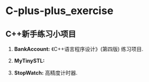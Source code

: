 # C-plus-plus_exercise
## C++新手练习小项目

1. <B>BankAccount:</B> 《C++语言程序设计》(第四版) 练习项目.

2. <B>MyTinySTL:</B> 

3. <B>StopWatch:</B> 高精度计时器.